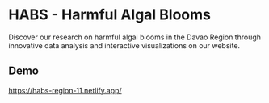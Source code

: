 
# HABS - Harmful Algal Blooms

Discover our research on harmful algal blooms in the Davao Region through innovative data analysis and interactive visualizations on our website.

## Demo

https://habs-region-11.netlify.app/
